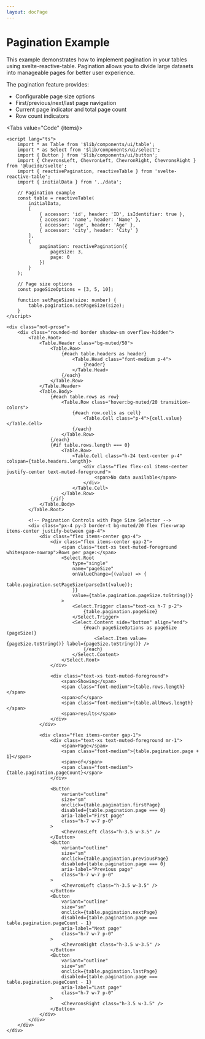 ```yaml
---
layout: docPage
---
```


<script lang="ts">
	import Pagination from './pagination.svelte';
	import Tabs from '$shared/ui/tabs.svelte'
	import TabItem from '$shared/ui/tab-item.svelte'
	import Pre from '$shared/ui/markdown/pre.svelte';

	const items = ['Code', 'Preview'];
</script>

# Pagination Example

This example demonstrates how to implement pagination in your tables using svelte-reactive-table. Pagination allows you to divide large datasets into manageable pages for better user experience.

The pagination feature provides:

- Configurable page size options
- First/previous/next/last page navigation
- Current page indicator and total page count
- Row count indicators

<Tabs value="Code" {items}>

<TabItem value="Code">

```svelte
<script lang="ts">
	import * as Table from '$lib/components/ui/table';
	import * as Select from '$lib/components/ui/select';
	import { Button } from '$lib/components/ui/button';
	import { ChevronsLeft, ChevronLeft, ChevronRight, ChevronsRight } from '@lucide/svelte';
	import { reactivePagination, reactiveTable } from 'svelte-reactive-table';
	import { initialData } from '../data';

	// Pagination example
	const table = reactiveTable(
		initialData,
		[
			{ accessor: 'id', header: 'ID', isIdentifier: true },
			{ accessor: 'name', header: 'Name' },
			{ accessor: 'age', header: 'Age' },
			{ accessor: 'city', header: 'City' }
		],
		{
			pagination: reactivePagination({
				pageSize: 3,
				page: 0
			})
		}
	);

	// Page size options
	const pageSizeOptions = [3, 5, 10];

	function setPageSize(size: number) {
		table.pagination.setPageSize(size);
	}
</script>

<div class="not-prose">
	<div class="rounded-md border shadow-sm overflow-hidden">
		<Table.Root>
			<Table.Header class="bg-muted/50">
				<Table.Row>
					{#each table.headers as header}
						<Table.Head class="font-medium p-4">
							{header}
						</Table.Head>
					{/each}
				</Table.Row>
			</Table.Header>
			<Table.Body>
				{#each table.rows as row}
					<Table.Row class="hover:bg-muted/20 transition-colors">
						{#each row.cells as cell}
							<Table.Cell class="p-4">{cell.value}</Table.Cell>
						{/each}
					</Table.Row>
				{/each}
				{#if table.rows.length === 0}
					<Table.Row>
						<Table.Cell class="h-24 text-center p-4" colspan={table.headers.length}>
							<div class="flex flex-col items-center justify-center text-muted-foreground">
								<span>No data available</span>
							</div>
						</Table.Cell>
					</Table.Row>
				{/if}
			</Table.Body>
		</Table.Root>

		<!-- Pagination Controls with Page Size Selector -->
		<div class="px-4 py-3 border-t bg-muted/20 flex flex-wrap items-center justify-between gap-4">
			<div class="flex items-center gap-4">
				<div class="flex items-center gap-2">
					<span class="text-xs text-muted-foreground whitespace-nowrap">Rows per page:</span>
					<Select.Root
						type="single"
						name="pageSize"
						onValueChange={(value) => {
							table.pagination.setPageSize(parseInt(value));
						}}
						value={table.pagination.pageSize.toString()}
					>
						<Select.Trigger class="text-xs h-7 p-2">
							{table.pagination.pageSize}
						</Select.Trigger>
						<Select.Content side="bottom" align="end">
							{#each pageSizeOptions as pageSize (pageSize)}
								<Select.Item value={pageSize.toString()} label={pageSize.toString()} />
							{/each}
						</Select.Content>
					</Select.Root>
				</div>

				<div class="text-xs text-muted-foreground">
					<span>Showing</span>
					<span class="font-medium">{table.rows.length}</span>
					<span>of</span>
					<span class="font-medium">{table.allRows.length}</span>
					<span>results</span>
				</div>
			</div>

			<div class="flex items-center gap-1">
				<div class="text-xs text-muted-foreground mr-1">
					<span>Page</span>
					<span class="font-medium">{table.pagination.page + 1}</span>
					<span>of</span>
					<span class="font-medium">{table.pagination.pageCount}</span>
				</div>

				<Button
					variant="outline"
					size="sm"
					onclick={table.pagination.firstPage}
					disabled={table.pagination.page === 0}
					aria-label="First page"
					class="h-7 w-7 p-0"
				>
					<ChevronsLeft class="h-3.5 w-3.5" />
				</Button>
				<Button
					variant="outline"
					size="sm"
					onclick={table.pagination.previousPage}
					disabled={table.pagination.page === 0}
					aria-label="Previous page"
					class="h-7 w-7 p-0"
				>
					<ChevronLeft class="h-3.5 w-3.5" />
				</Button>
				<Button
					variant="outline"
					size="sm"
					onclick={table.pagination.nextPage}
					disabled={table.pagination.page === table.pagination.pageCount - 1}
					aria-label="Next page"
					class="h-7 w-7 p-0"
				>
					<ChevronRight class="h-3.5 w-3.5" />
				</Button>
				<Button
					variant="outline"
					size="sm"
					onclick={table.pagination.lastPage}
					disabled={table.pagination.page === table.pagination.pageCount - 1}
					aria-label="Last page"
					class="h-7 w-7 p-0"
				>
					<ChevronsRight class="h-3.5 w-3.5" />
				</Button>
			</div>
		</div>
	</div>
</div>
```

</TabItem>

<TabItem value="Preview">
	<Pagination />
</TabItem>

</Tabs>
